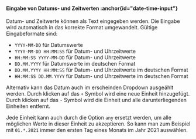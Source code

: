 #### Eingabe von Datums- und Zeitwerten :anchor{id="date-time-input"}
Datum- und Zeitwerte können als Text eingegeben werden. Die Eingabe wird automatisch in das korrekte Format umgewandelt.
Gültige Eingabeformate sind:

-   `YYYY-MM-DD` für Datumswerte
-   `YYYY-MM-DD HH:MM:SS` für Datum- und Uhrzeitwerte
-   `HH:MM:SS YYYY-MM-DD` für Datum- und Uhrzeitwerte
-   `DD.MM.YYYY` für Datumswerte im deutschen Format
-   `DD.MM.YYYY HH:MM:SS` für Datum- und Uhrzeitwerte im deutschen Format
-   `HH:MM:SS DD.MM.YYYY` für Datum- und Uhrzeitwerte im deutschen Format

Alternativ kann das Datum auch im erscheinden Dropdown ausgeählt werden. Durch klicken auf das `+` Symbol wird eine neue Einheit hinzugefügt. Durch klicken auf das `-` Symbol wird die Einheit und alle darunterliegenden Einheiten entfernt.

Jede Einheit kann auch durch die Option `any` ersetzt werden, um alle möglichen Werte in dieser Einheit zu akzeptieren.
So kann man zum Beispiel mit `01.*.2021` immer den ersten Tag eines Monats im Jahr 2021 auswählen.